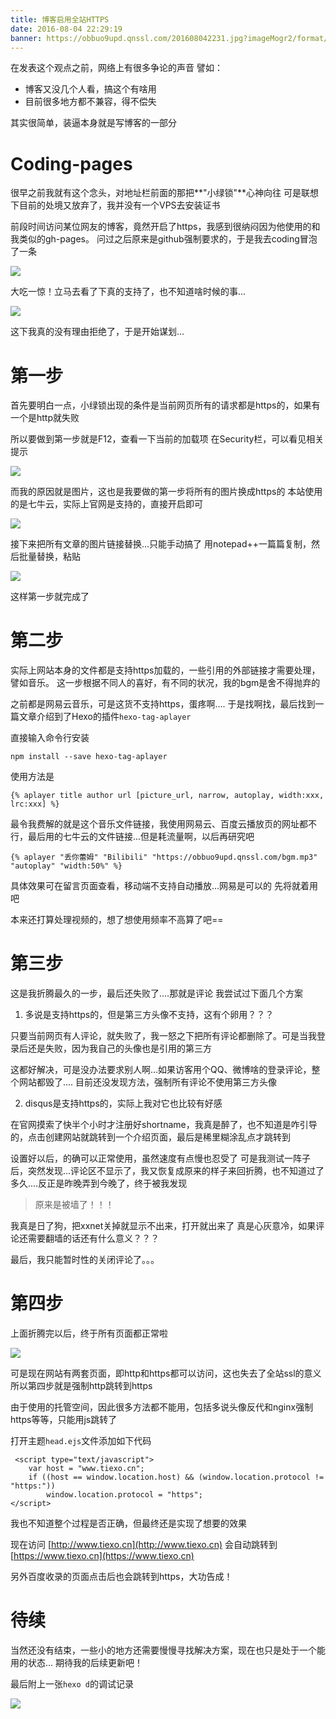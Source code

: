 ```yaml
---
title: 博客启用全站HTTPS
date: 2016-08-04 22:29:19
banner: https://obbuo9upd.qnssl.com/201608042231.jpg?imageMogr2/format/webp
---
```

 在发表这个观点之前，网络上有很多争论的声音
  譬如：
  - 博客又没几个人看，搞这个有啥用
  - 目前很多地方都不兼容，得不偿失
  
其实很简单，装逼本身就是写博客的一部分

<!--more-->

# Coding-pages

很早之前我就有这个念头，对地址栏前面的那把**"小绿锁"**心神向往
可是联想下目前的处境又放弃了，我并没有一个VPS去安装证书

前段时间访问某位网友的博客，竟然开启了https，我感到很纳闷因为他使用的和我类似的gh-pages。
问过之后原来是github强制要求的，于是我去coding冒泡了一条

![](https://obbuo9upd.qnssl.com/20160804214041.png?imageMogr2/format/webp)

大吃一惊！立马去看了下真的支持了，也不知道啥时候的事...

![](https://obbuo9upd.qnssl.com/20160803191741.png?imageMogr2/format/webp)

这下我真的没有理由拒绝了，于是开始谋划...

# 第一步

首先要明白一点，小绿锁出现的条件是当前网页所有的请求都是https的，如果有一个是http就失败

所以要做到第一步就是F12，查看一下当前的加载项
在Security栏，可以看见相关提示

![](https://obbuo9upd.qnssl.com/20160804215010.png?imageMogr2/format/webp) 

而我的原因就是图片，这也是我要做的第一步将所有的图片换成https的
本站使用的是七牛云，实际上官网是支持的，直接开启即可

![](https://obbuo9upd.qnssl.com/20160804215248.png?imageMogr2/format/webp)

接下来把所有文章的图片链接替换...只能手动搞了
用notepad++一篇篇复制，然后批量替换，粘贴

![](https://obbuo9upd.qnssl.com/20160803191640.png?imageMogr2/format/webp)

这样第一步就完成了

# 第二步

实际上网站本身的文件都是支持https加载的，一些引用的外部链接才需要处理，譬如音乐。
这一步根据不同人的喜好，有不同的状况，我的bgm是舍不得抛弃的

之前都是网易云音乐，可是这货不支持https，蛋疼啊....
于是找啊找，最后找到一篇文章介绍到了Hexo的插件`hexo-tag-aplayer`

直接输入命令行安装

```
npm install --save hexo-tag-aplayer
```

使用方法是

```
{% aplayer title author url [picture_url, narrow, autoplay, width:xxx, lrc:xxx] %}
```

最令我费解的就是这个音乐文件链接，我使用网易云、百度云播放页的网址都不行，最后用的七牛云的文件链接...但是耗流量啊，以后再研究吧

```
{% aplayer "丢你蕾姆" "Bilibili" "https://obbuo9upd.qnssl.com/bgm.mp3" "autoplay" "width:50%" %}
```

具体效果可在留言页面查看，移动端不支持自动播放...网易是可以的
先将就着用吧

本来还打算处理视频的，想了想使用频率不高算了吧==

# 第三步

这是我折腾最久的一步，最后还失败了....那就是评论
我尝试过下面几个方案

1. 多说是支持https的，但是第三方头像不支持，这有个卵用？？？

只要当前网页有人评论，就失败了，我一怒之下把所有评论都删除了。可是当我登录后还是失败，因为我自己的头像也是引用的第三方

这都好解决，可是没办法要求别人啊...如果访客用个QQ、微博啥的登录评论，整个网站都毁了....
目前还没发现方法，强制所有评论不使用第三方头像

2. disqus是支持https的，实际上我对它也比较有好感

在官网摸索了快半个小时才注册好shortname，我真是醉了，也不知道是咋引导的，点击创建网站就跳转到一个介绍页面，最后是稀里糊涂乱点才跳转到

设置好以后，的确可以正常使用，虽然速度有点慢也忍受了
可是我测试一阵子后，突然发现...评论区不显示了，我又恢复成原来的样子来回折腾，也不知道过了多久....反正是昨晚弄到今晚了，终于被我发现

> 原来是被墙了！！！

我真是日了狗，把xxnet关掉就显示不出来，打开就出来了
真是心灰意冷，如果评论还需要翻墙的话还有什么意义？？？

最后，我只能暂时性的关闭评论了。。。

# 第四步

上面折腾完以后，终于所有页面都正常啦

![](https://obbuo9upd.qnssl.com/20160804221523.png?imageMogr2/format/webp)

可是现在网站有两套页面，即http和https都可以访问，这也失去了全站ssl的意义
所以第四步就是强制http跳转到https

由于使用的托管空间，因此很多方法都不能用，包括多说头像反代和nginx强制https等等，只能用js跳转了

打开主题`head.ejs`文件添加如下代码
```
 <script type="text/javascript">
    var host = "www.tiexo.cn";
    if ((host == window.location.host) && (window.location.protocol != "https:"))
        window.location.protocol = "https";
</script>
```
我也不知道整个过程是否正确，但最终还是实现了想要的效果

现在访问 [http://www.tiexo.cn](http://www.tiexo.cn)
会自动跳转到 [https://www.tiexo.cn](https://www.tiexo.cn)

另外百度收录的页面点击后也会跳转到https，大功告成！

# 待续

当然还没有结束，一些小的地方还需要慢慢寻找解决方案，现在也只是处于一个能用的状态...
期待我的后续更新吧！

最后附上一张`hexo d`的调试记录

![](https://obbuo9upd.qnssl.com/201608042227.jpg?imageMogr2/format/webp)
